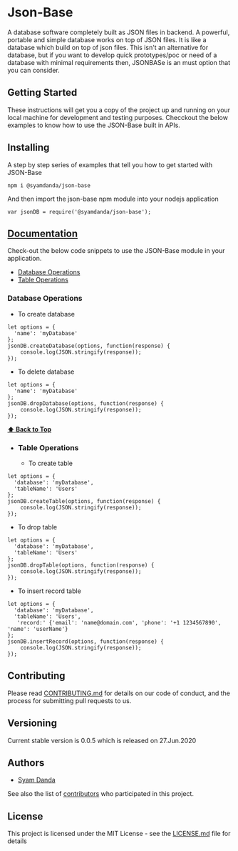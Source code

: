 # Json-Base

A database software completely built as JSON files in backend. A powerful, portable and simple database works on top of JSON files.
It is like a database which build on top of json files. This isn't an alternative for database, but if you want to develop quick prototypes/poc or need of a database with minimal requirements then, JSONBASe is an must option that you can consider.

## Getting Started

These instructions will get you a copy of the project up and running on your local machine for development and testing purposes. Checckout the below examples to know how to use the JSON-Base built in APIs.

## Installing

A step by step series of examples that tell you how to get started with JSON-Base

```
npm i @syamdanda/json-base
```

And then import the json-base npm module into your nodejs application

```
var jsonDB = require('@syamdanda/json-base');
```

## [Documentation](#documentation)

Check-out the below code snippets to use the JSON-Base module in your application.

  - [Database Operations](#database-operations)
  - [Table Operations](#table-operations)

### Database Operations

* To create database

```
let options = {
  'name': 'myDatabase'
};
jsonDB.createDatabase(options, function(response) {
	console.log(JSON.stringify(response));
});
```

* To delete database

```
let options = {
  'name': 'myDatabase'
};
jsonDB.dropDatabase(options, function(response) {
	console.log(JSON.stringify(response));
});
```

**[⬆ Back to Top](#documentation)**

* ### Table Operations 
  * To create table

```
let options = {
  'database': 'myDatabase',
  'tableName': 'Users'
};
jsonDB.createTable(options, function(response) {
	console.log(JSON.stringify(response));
});
```

  * To drop table

```
let options = {
  'database': 'myDatabase',
  'tableName': 'Users'
};
jsonDB.dropTable(options, function(response) {
	console.log(JSON.stringify(response));
});
```

  * To insert record table

```
let options = {
  'database': 'myDatabase',
  'tableName': 'Users',
   'record:' {'email': 'name@domain.com', 'phone': '+1 1234567890', 'name': 'userName'}
};
jsonDB.insertRecord(options, function(response) {
	console.log(JSON.stringify(response));
});
```

## Contributing

Please read [CONTRIBUTING.md](#) for details on our code of conduct, and the process for submitting pull requests to us.

## Versioning

Current stable version is 0.0.5 which is released on 27.Jun.2020

## Authors

* [Syam Danda](https://github.com/syamdanda)

See also the list of [contributors](https://github.com/Devs-Garden/jsonbase/contributors) who participated in this project.

## License

This project is licensed under the MIT License - see the [LICENSE.md](LICENSE.md) file for details
